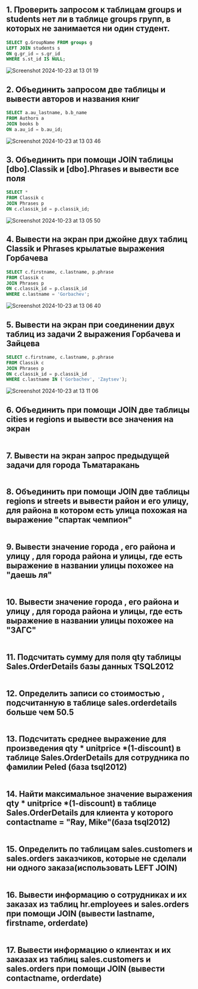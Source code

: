 ## 1. Проверить запросом к таблицам groups и students нет ли в таблице groups групп, в которых не занимается ни один студент.

```sql
SELECT g.GroupName FROM groups g
LEFT JOIN students s
ON g.gr_id = s.gr_id
WHERE s.st_id IS NULL;
```

![Screenshot 2024-10-23 at 13 01 19](https://github.com/user-attachments/assets/dfb58930-58a1-44dd-b489-1a079638aba5)

## 2. Объединить запросом две таблицы и вывести авторов и названия книг

```sql
SELECT a.au_lastname, b.b_name
FROM Authors a
JOIN books b
ON a.au_id = b.au_id;
```

![Screenshot 2024-10-23 at 13 03 46](https://github.com/user-attachments/assets/2f3f7fd6-2d0e-4804-b243-d1921c2cde0b)

## 3. Объединить при помощи JOIN таблицы [dbo].Classik и [dbo].Phrases и вывести все поля

```sql
SELECT *
FROM Classik c
JOIN Phrases p
ON c.classik_id = p.classik_id;
```

![Screenshot 2024-10-23 at 13 05 50](https://github.com/user-attachments/assets/9ba3379b-371a-4d94-9961-9abe65c98c73)

## 4. Вывести на экран при джойне двух таблиц Classik и Phrases крылатые выражения Горбачева

```sql
SELECT c.firstname, c.lastname, p.phrase
FROM Classik c
JOIN Phrases p
ON c.classik_id = p.classik_id
WHERE c.lastname = 'Gorbachev';
```

![Screenshot 2024-10-23 at 13 06 40](https://github.com/user-attachments/assets/d2a83ae0-dc16-4619-bcc6-63a3b79170a0)

## 5. Вывести на экран при соединении двух таблиц из задачи 2 выражения Горбачева и Зайцева

```sql
SELECT c.firstname, c.lastname, p.phrase
FROM Classik c
JOIN Phrases p
ON c.classik_id = p.classik_id
WHERE c.lastname IN ('Gorbachev', 'Zaytsev');
```

![Screenshot 2024-10-23 at 13 11 06](https://github.com/user-attachments/assets/4a064a2e-6d98-4b6b-b797-1802f7e2092d)

## 6. Объединить при помощи JOIN две таблицы cities и regions и вывести все значения на экран

```sql

```

## 7. Вывести на экран запрос предыдущей задачи  для города Тьматаракань

```sql

```

## 8. Объединить при помощи JOIN две таблицы regions и streets и вывести район и его улицу, для района в котором есть улица похожая на выражение "спартак чемпион"

```sql

```

## 9. Вывести значение города , его района и улицу , для города района и улицы, где есть выражение в названии улицы похожее на "даешь ля"

```sql

```

## 10. Вывести значение города , его района и улицу , для города района и улицы, где есть выражение в названии улицы похожее на "ЗАГС"

```sql

```

## 11. Подсчитать сумму для поля qty таблицы Sales.OrderDetails базы данных TSQL2012

```sql

```

## 12. Определить записи со стоимостью , подсчитанную в таблице sales.orderdetails больше чем 50.5

```sql

```

## 13. Подсчитать среднее выражение для произведения qty * unitprice *(1-discount) в таблице Sales.OrderDetails для сотрудника по фамилии Peled (база tsql2012)

```sql

```

## 14. Найти максимальное значение выражения qty * unitprice *(1-discount) в таблице Sales.OrderDetails для клиента у которого contactname = "Ray, Mike"(база tsql2012)

```sql

```

## 15. Определить по таблицам sales.customers и sales.orders заказчиков, которые не сделали ни одного заказа(использовать LEFT JOIN)

```sql

```

## 16. Вывести информацию о сотрудниках и их заказах из таблиц hr.employees и sales.orders при помощи JOIN (вывести lastname, firstname, orderdate)

```sql

```

## 17. Вывести информацию о клиентах и их заказах из таблиц sales.customers и sales.orders при помощи JOIN (вывести contactname, orderdate)

```sql

```
